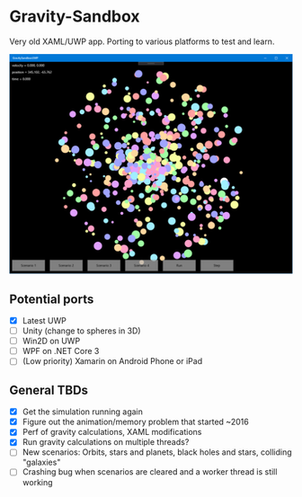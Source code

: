 # Gravity-Sandbox
Very old XAML/UWP app. Porting to various platforms to test and learn.


![Screenshot of UWP app](Images/UWP-Screenshot.png)

## Potential ports
- [x] Latest UWP
- [ ] Unity (change to spheres in 3D)
- [ ] Win2D on UWP
- [ ] WPF on .NET Core 3
- [ ] (Low priority) Xamarin on Android Phone or iPad

## General TBDs
- [x] Get the simulation running again
- [x] Figure out the animation/memory problem that started ~2016
- [x] Perf of gravity calculations, XAML modifications
- [x] Run gravity calculations on multiple threads?
- [ ] New scenarios: Orbits, stars and planets, black holes and stars, colliding "galaxies"
- [ ] Crashing bug when scenarios are cleared and a worker thread is still working
